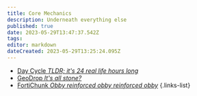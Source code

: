 ```yaml
---
title: Core Mechanics
description: Underneath everything else
published: true
date: 2023-05-29T13:47:37.542Z
tags: 
editor: markdown
dateCreated: 2023-05-29T13:25:24.095Z
---
```


- [Day Cycle *TLDR; it's 24 real life hours long*](/guide/core/daycycle)
- [GeoDrop *It's all stone?*](/guide/core/geodrop)
- [FortiChunk *Obby reinforced obby reinforced obby*](/guide/core/fortichunk)
{.links-list}